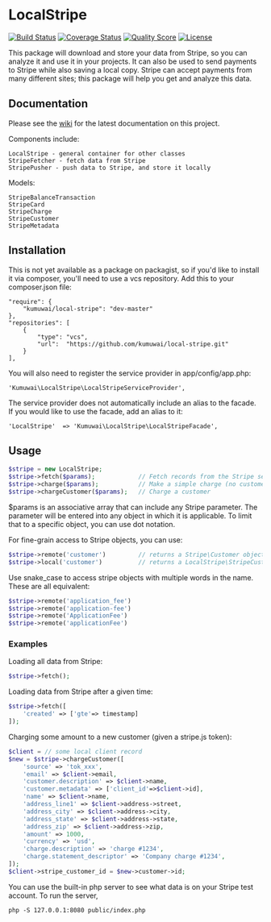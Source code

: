 LocalStripe
============
[![Build Status](https://img.shields.io/travis/kumuwai/local-stripe/master.svg)](https://travis-ci.org/kumuwai/local-stripe)
[![Coverage Status](https://coveralls.io/repos/kumuwai/local-stripe/badge.png?branch=master)](https://coveralls.io/r/kumuwai/local-stripe)
[![Quality Score](https://img.shields.io/scrutinizer/g/kumuwai/local-stripe.svg)](https://scrutinizer-ci.com/g/kumuwai/local-stripe)
[![License](https://img.shields.io/badge/license-MIT-blue.svg)](LICENSE.md)

This package will download and store your data from Stripe, so you can analyze it and use it in your projects. It can also be used to send payments to Stripe while also saving a local copy. Stripe can accept payments from many different sites; this package will help you get and analyze this data. 


Documentation
-------------
Please see the [wiki](https://github.com/kumuwai/local-stripe/wiki) for the latest documentation on this project.

Components include:

    LocalStripe - general container for other classes
    StripeFetcher - fetch data from Stripe
    StripePusher - push data to Stripe, and store it locally

Models:

    StripeBalanceTransaction
    StripeCard
    StripeCharge
    StripeCustomer
    StripeMetadata


Installation
--------------
This is not yet available as a package on packagist, so if you'd like to install it via composer, you'll need to use a vcs repository. Add this to your composer.json file:

    "require": {
        "kumuwai/local-stripe": "dev-master"
    },
    "repositories": [
        {
            "type": "vcs",
            "url":  "https://github.com/kumuwai/local-stripe.git"
        }
    ],

You will also need to register the service provider in app/config/app.php:

    'Kumuwai\LocalStripe\LocalStripeServiceProvider',

The service provider does not automatically include an alias to the facade. If you would like to use the facade, add an alias to it:

    'LocalStripe'  => 'Kumuwai\LocalStripe\LocalStripeFacade',


Usage
------

```php
$stripe = new LocalStripe;
$stripe->fetch($params);            // Fetch records from the Stripe server; return local objects
$stripe->charge($params);           // Make a simple charge (no customer object)
$stripe->chargeCustomer($params);   // Charge a customer
```

$params is an associative array that can include any Stripe parameter. The parameter will be entered into any object in which it is applicable. To limit that to a specific object, you can use dot notation. 

For fine-grain access to Stripe objects, you can use:

```php
$stripe->remote('customer')         // returns a Stripe\Customer object
$stripe->local('customer')          // returns a LocalStripe\StripeCustomer object
```

Use snake_case to access stripe objects with multiple words in the name. These are all equivalent:

```php
$stripe->remote('application_fee') 
$stripe->remote('application-fee') 
$stripe->remote('ApplicationFee') 
$stripe->remote('applicationFee') 
```

### Examples

Loading all data from Stripe:

```php
$stripe->fetch();
```

Loading data from Stripe after a given time:

```php
$stripe->fetch([
    'created' => ['gte'=> timestamp]
]);
```

Charging some amount to a new customer (given a stripe.js token):

```php
$client = // some local client record
$new = $stripe->chargeCustomer([
    'source' => 'tok_xxx',
    'email' => $client->email,
    'customer.description' => $client->name,
    'customer.metadata' => ['client_id'=>$client->id],
    'name' => $client->name,
    'address_line1' => $client->address->street,
    'address_city' => $client->address->city,
    'address_state' => $client->address->state,
    'address_zip' => $client->address->zip,
    'amount' => 1000,
    'currency' => 'usd',
    'charge.description' => 'charge #1234',
    'charge.statement_descriptor' => 'Company charge #1234',
]);
$client->stripe_customer_id = $new->customer->id;
```

You can use the built-in php server to see what data is on your Stripe test account. To run the server,

    php -S 127.0.0.1:8080 public/index.php

